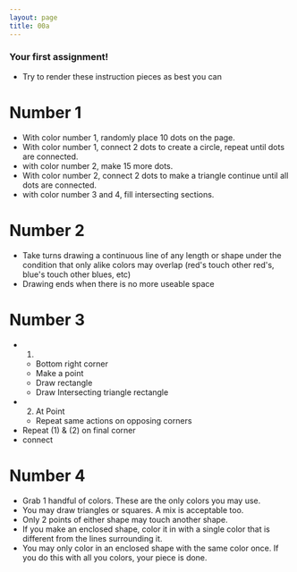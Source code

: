 ```yaml
---
layout: page
title: 00a
---
```



### Your first assignment!


- Try to render these instruction pieces as best you can

# Number 1
- With color number 1, randomly place 10 dots on the page.
- With color number 1, connect 2 dots to create a circle, repeat until dots are connected.
- with color number 2, make 15 more dots.
- With color number 2, connect 2 dots to make a triangle continue until all dots are connected.
- with color number 3 and 4, fill intersecting sections.

# Number 2
- Take turns drawing a continuous line of any length or shape under the condition that only alike colors may overlap (red's touch other red's, blue's touch other blues, etc)
- Drawing ends when there is no more useable space

# Number 3
- 1.
    - Bottom right corner
    - Make a point
    - Draw rectangle
    - Draw Intersecting triangle rectangle
- 2. At Point
    - Repeat same actions on opposing corners
- Repeat (1) & (2) on final corner
- connect

# Number 4
- Grab 1 handful of colors. These are the only colors you may use.
- You may draw triangles or squares. A mix is acceptable too.
- Only 2 points of either shape may touch another shape.
- If you make an enclosed shape, color it in with a single color that is different from the lines surrounding it.
- You may only color in an enclosed shape with the same color once. If you do this with all you colors, your piece is done.
